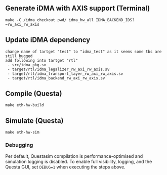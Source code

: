 ## Generate iDMA with AXIS support  (Terminal)
```
make -C /idma checkout pwd/ idma_hw_all IDMA_BACKEND_IDS?=rw_axi_rw_axis
```
## Update iDMA dependency
```
change name of tartget "test" to "idma_test" as it seems some tbs are still bugged
add following into tartget "rtl"
 - src/idma_pkg.sv
 - target/rtl/idma_legalizer_rw_axi_rw_axis.sv
 - target/rtl/idma_transport_layer_rw_axi_rw_axis.sv
 - target/rtl/idma_backend_rw_axi_rw_axis.sv
```
## Compile (Questa)

```
make eth-hw-build
```

## Simulate (Questa)
```
make eth-hw-sim
```

### Debugging

Per default, Questasim compilation is performance-optimised and simulation
logging is disabled. To enable full visibility, logging, and the Questa GUI, set
`DEBUG=1` when executing the steps above.
